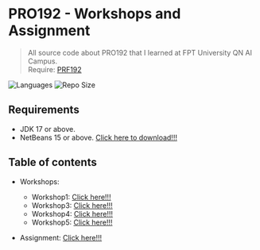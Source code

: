 # PRO192 - Workshops and Assignment
> All source code about PRO192 that I learned at FPT University QN AI Campus.  
> Require: [PRF192](https://github.com/hardingadonis/PRF192-Workshops_and_Assignment)

![Languages](https://img.shields.io/github/languages/top/hardingadonis/PRO192-Workshops_and_Assignment?style=flat)
![Repo Size](https://img.shields.io/github/repo-size/hardingadonis/PRO192-Workshops_and_Assignment?style=flat)

## Requirements
- JDK 17 or above.
- NetBeans 15 or above. [Click here to download!!!](https://netbeans.apache.org/)

## Table of contents
- Workshops:
  - Workshop1: [Click here!!!](https://github.com/hardingadonis/PRO192-Workshops_and_Assignment/blob/main/Workshops/Workshop1)
  - Workshop3: [Click here!!!](https://github.com/hardingadonis/PRO192-Workshops_and_Assignment/blob/main/Workshops/Workshop3)
  - Workshop4: [Click here!!!](https://github.com/hardingadonis/PRO192-Workshops_and_Assignment/blob/main/Workshops/Workshop4)
  - Workshop5: [Click here!!!](https://github.com/hardingadonis/PRO192-Workshops_and_Assignment/blob/main/Workshops/Workshop5)

- Assignment: [Click here!!!](https://github.com/hardingadonis/PRO192-Workshops_and_Assignment/blob/main/Assignment)